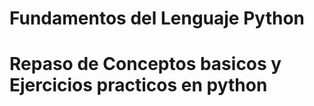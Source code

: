 # Fundamentos del Lenguaje Python 
# Repaso de Conceptos basicos y Ejercicios practicos en python 

